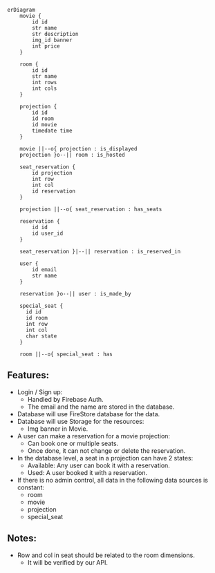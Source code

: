 ```mermaid
erDiagram
    movie {
        id id
        str name
        str description
        img_id banner
        int price
    }

    room {
        id id
        str name
        int rows
        int cols
    }

    projection {
        id id
        id room
        id movie
        timedate time
    }

    movie ||--o{ projection : is_displayed
    projection }o--|| room : is_hosted

    seat_reservation {
        id projection
        int row
        int col
        id reservation
    }

    projection ||--o{ seat_reservation : has_seats

    reservation {
        id id
        id user_id
    }

    seat_reservation }|--|| reservation : is_reserved_in

    user {
        id email
        str name
    }

    reservation }o--|| user : is_made_by

    special_seat {
      id id
      id room
      int row
      int col
      char state
    }

    room ||--o{ special_seat : has

```

## Features:
- Login / Sign up:
  - Handled by Firebase Auth.
  - The email and the name are stored in the database.
- Database will use FireStore database for the data.
- Database will use Storage for the resources:
  - Img banner in Movie.
- A user can make a reservation for a movie projection:
  - Can book one or multiple seats.
  - Once done, it can not change or delete the reservation.
- In the database level, a seat in a projection can have 2 states:
  - Available: Any user can book it with a reservation.
  - Used: A user booked it with a reservation.
- If there is no admin control, all data in the following data sources is constant:
  - room
  - movie
  - projection
  - special_seat

## Notes:
- Row and col in seat should be related to the room dimensions.
  - It will be verified by our API.